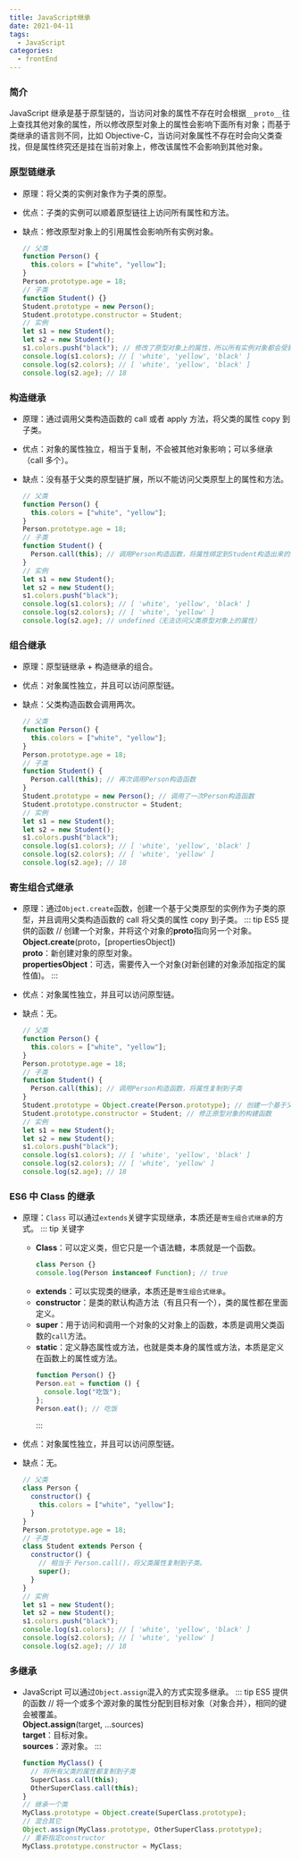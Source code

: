 ```yaml
---
title: JavaScript继承
date: 2021-04-11
tags:
  - JavaScript
categories:
  - frontEnd
---
```


### 简介

JavaScript 继承是基于原型链的，当访问对象的属性不存在时会根据`__proto__`往上查找其他对象的属性，所以修改原型对象上的属性会影响下面所有对象；而基于类继承的语言则不同，比如 Objective-C，当访问对象属性不存在时会向父类查找，但是属性终究还是挂在当前对象上，修改该属性不会影响到其他对象。

<!-- more -->

### 原型链继承

- 原理：将父类的实例对象作为子类的原型。
- 优点：子类的实例可以顺着原型链往上访问所有属性和方法。
- 缺点：修改原型对象上的引用属性会影响所有实例对象。

  ```js
  // 父类
  function Person() {
    this.colors = ["white", "yellow"];
  }
  Person.prototype.age = 18;
  // 子类
  function Student() {}
  Student.prototype = new Person();
  Student.prototype.constructor = Student;
  // 实例
  let s1 = new Student();
  let s2 = new Student();
  s1.colors.push("black"); // 修改了原型对象上的属性，所以所有实例对象都会受影响
  console.log(s1.colors); // [ 'white', 'yellow', 'black' ]
  console.log(s2.colors); // [ 'white', 'yellow', 'black' ]
  console.log(s2.age); // 18
  ```

### 构造继承

- 原理：通过调用父类构造函数的 call 或者 apply 方法，将父类的属性 copy 到子类。
- 优点：对象的属性独立，相当于复制，不会被其他对象影响；可以多继承（call 多个）。
- 缺点：没有基于父类的原型链扩展，所以不能访问父类原型上的属性和方法。

  ```js
  // 父类
  function Person() {
    this.colors = ["white", "yellow"];
  }
  Person.prototype.age = 18;
  // 子类
  function Student() {
    Person.call(this); // 调用Person构造函数，将属性绑定到Student构造出来的对象上
  }
  // 实例
  let s1 = new Student();
  let s2 = new Student();
  s1.colors.push("black");
  console.log(s1.colors); // [ 'white', 'yellow', 'black' ]
  console.log(s2.colors); // [ 'white', 'yellow' ]
  console.log(s2.age); // undefined（无法访问父类原型对象上的属性）
  ```

### 组合继承

- 原理：原型链继承 + 构造继承的组合。
- 优点：对象属性独立，并且可以访问原型链。
- 缺点：父类构造函数会调用两次。

  ```js
  // 父类
  function Person() {
    this.colors = ["white", "yellow"];
  }
  Person.prototype.age = 18;
  // 子类
  function Student() {
    Person.call(this); // 再次调用Person构造函数
  }
  Student.prototype = new Person(); // 调用了一次Person构造函数
  Student.prototype.constructor = Student;
  // 实例
  let s1 = new Student();
  let s2 = new Student();
  s1.colors.push("black");
  console.log(s1.colors); // [ 'white', 'yellow', 'black' ]
  console.log(s2.colors); // [ 'white', 'yellow' ]
  console.log(s2.age); // 18
  ```

### 寄生组合式继承

- 原理：通过`Object.create`函数，创建一个基于父类原型的实例作为子类的原型，并且调用父类构造函数的 call 将父类的属性 copy 到子类。
  ::: tip ES5 提供的函数
  // 创建一个对象，并将这个对象的**proto**指向另一个对象。 <br>
  **Object.create**(proto，[propertiesObject]) <br>
  **proto**：新创建对象的原型对象。<br>
  **propertiesObject**：可选，需要传入一个对象(对新创建的对象添加指定的属性值)。
  :::
- 优点：对象属性独立，并且可以访问原型链。
- 缺点：无。

  ```js
  // 父类
  function Person() {
    this.colors = ["white", "yellow"];
  }
  Person.prototype.age = 18;
  // 子类
  function Student() {
    Person.call(this); // 调用Person构造函数，将属性复制到子类
  }
  Student.prototype = Object.create(Person.prototype); // 创建一个基于父类原型的实例
  Student.prototype.constructor = Student; // 修正原型对象的构建函数
  // 实例
  let s1 = new Student();
  let s2 = new Student();
  s1.colors.push("black");
  console.log(s1.colors); // [ 'white', 'yellow', 'black' ]
  console.log(s2.colors); // [ 'white', 'yellow' ]
  console.log(s2.age); // 18
  ```

### ES6 中 Class 的继承

- 原理：`Class` 可以通过`extends`关键字实现继承，本质还是`寄生组合式继承`的方式。
  ::: tip 关键字
  - **Class**：可以定义类，但它只是一个语法糖，本质就是一个函数。
    ```js
    class Person {}
    console.log(Person instanceof Function); // true
    ```
  - **extends**：可以实现类的继承，本质还是`寄生组合式继承`。
  - **constructor**：是类的默认构造方法（有且只有一个），类的属性都在里面定义。
  - **super**：用于访问和调用一个对象的父对象上的函数，本质是调用父类函数的`call`方法。
  - **static**：定义静态属性或方法，也就是类本身的属性或方法，本质是定义在函数上的属性或方法。
    ```js
    function Person() {}
    Person.eat = function () {
      console.log("吃饭");
    };
    Person.eat(); // 吃饭
    ```
    :::
- 优点：对象属性独立，并且可以访问原型链。
- 缺点：无。

  ```js
  // 父类
  class Person {
    constructor() {
      this.colors = ["white", "yellow"];
    }
  }
  Person.prototype.age = 18;
  // 子类
  class Student extends Person {
    constructor() {
      // 相当于 Person.call()，将父类属性复制到子类。
      super();
    }
  }
  // 实例
  let s1 = new Student();
  let s2 = new Student();
  s1.colors.push("black");
  console.log(s1.colors); // [ 'white', 'yellow', 'black' ]
  console.log(s2.colors); // [ 'white', 'yellow' ]
  console.log(s2.age); // 18
  ```

### 多继承

- JavaScript 可以通过`Object.assign`混入的方式实现多继承。
  ::: tip ES5 提供的函数
  // 将一个或多个源对象的属性分配到目标对象（对象合并），相同的键会被覆盖。 <br>
  **Object.assign**(target, ...sources) <br>
  **target**：目标对象。<br>
  **sources**：源对象。
  :::

  ```js
  function MyClass() {
    // 将所有父类的属性都复制到子类
    SuperClass.call(this);
    OtherSuperClass.call(this);
  }
  // 继承一个类
  MyClass.prototype = Object.create(SuperClass.prototype);
  // 混合其它
  Object.assign(MyClass.prototype, OtherSuperClass.prototype);
  // 重新指定constructor
  MyClass.prototype.constructor = MyClass;
  ```
